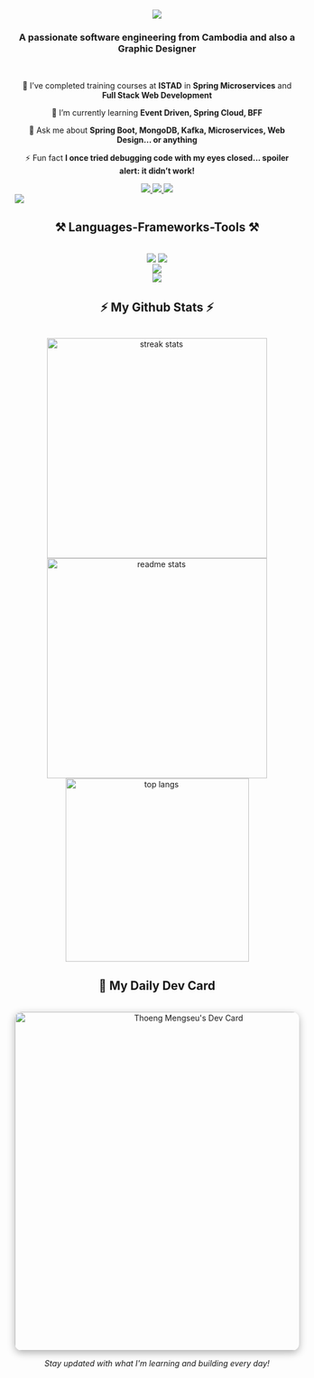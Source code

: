<h1 align="center">
    <img src="https://readme-typing-svg.herokuapp.com/?font=Righteous&size=35&center=true&vCenter=true&width=500&height=70&duration=4000&lines=👋🏻+Welcome+To+My+Profile+👋🏻;+I'm+Thoeng+Mengseu!;"/>
</h1>

<h3 align="center">A passionate software engineering from Cambodia and also a Graphic Designer </h3>

<br/>

<div align="center">
 
 🔭 I’ve completed training courses at **ISTAD** in **Spring Microservices** and **Full Stack Web Development**
 
 🌱 I’m currently learning **Event Driven, Spring Cloud, BFF**

💬 Ask me about **Spring Boot, MongoDB, Kafka, Microservices, Web Design... or anything**

⚡ Fun fact **I once tried debugging code with my eyes closed... spoiler alert: it didn’t work!**
 </div>


 
<div align="center"> 
  <a href="mailto:mengseu2004@gmail.com">
    <img src="https://img.shields.io/badge/Gmail-333333?style=for-the-badge&logo=gmail&logoColor=red" />
  </a>
  <a href="https://mengseu-thoeng.vercel.app" target="_blank">
     <img src="https://img.shields.io/badge/Portfolio-FF5722?style=for-the-badge&logo=todoist&logoColor=white" target="_blank" /> <!-- sqlite, safari, google-chrome are other good icon options -->
  </a>
    <img src="https://komarev.com/ghpvc/?username=MengseuThoeng&color=red&style=for-the-badge" />
</div>





 <img src="https://user-images.githubusercontent.com/73097560/115834477-dbab4500-a447-11eb-908a-139a6edaec5c.gif"/>
 
<h2 align="center">⚒️ Languages-Frameworks-Tools ⚒️</h2>
<br/>
<div align="center">
    <img src="https://skillicons.dev/icons?i=react,bootstrap,mui,html,css,vscode,github,figma,tailwind,git,discord,ai,docker,dotnet" />
    <img src="https://skillicons.dev/icons?i=nodejs,javascript,typescript,cpp,cs,java,nextjs,mysql,idea,ps,pr,postman,ae" /><br>
    <img src="https://skillicons.dev/icons?i=gradle,linux,postgres,ubuntu,visualstudio,windows,wordpress,vite,gmail,php,spring,gcp" /><br>
 <img src="https://skillicons.dev/icons?i=autocad,gitlab,nginx,vercel,sketchup,stackoverflow,aws,vim,mongodb,nginx,kafka" />
</div>



<h2 align="center">⚡ My Github Stats ⚡</h2>
<br>
<div align=center>
  <img width=390 src="https://github-readme-streak-stats-salesp07.vercel.app/?user=MengseuThoeng&count_private=true&theme=react&border_radius=10" alt="streak stats"/> <br>
  <img width=390 src="https://github-readme-stats-salesp07.vercel.app/api?username=MengseuThoeng&count_private=true&show_icons=true&theme=react&rank_icon=github&border_radius=10" alt="readme stats" />
  <br/>
  <img width=325 align="center" src="https://github-readme-stats-salesp07.vercel.app/api/top-langs/?username=MengseuThoeng&hide=HTML&langs_count=8&layout=compact&theme=react&border_radius=10&size_weight=0.5&count_weight=0.5&exclude_repo=github-readme-stats" alt="top langs" />
</div>

<h2 align="center">🚀 My Daily Dev Card</h2>
<br>
<div align="center">
  <a href="https://app.daily.dev/thoengmengseu" target="_blank">
    <img 
      src="https://api.daily.dev/devcards/v2/GurqhvhLcSo7ntRgu6o4U.png?r=9z7&type=wide" 
      width="600" 
      alt="Thoeng Mengseu's Dev Card" 
      style="border-radius: 12px; box-shadow: 0 4px 14px rgba(0,0,0,0.3);"
    />
  </a>
  <p align="center">
    <i>Stay updated with what I'm learning and building every day!</i>
  </p>
</div>






<!-- <div align="center">
<a href='https://pay.ababank.com/fa1GEbRAx9KmdPG18' target='_blank'><img height='64' style='border:0px;height:64px;' src='https://cdn6.aptoide.com/imgs/2/a/6/2a6b391e2053870eac06539bd99d51a6_icon.png' border='0' alt='ABA' /></a>
    <h3>CLICK THE LOGO TO DONATION</h3>
</div>
<br/> -->


